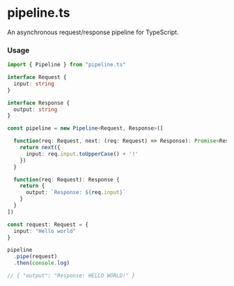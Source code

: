 # pipeline.ts

An asynchronous request/response pipeline for TypeScript.

### Usage

```typescript
import { Pipeline } from "pipeline.ts"

interface Request {
  input: string
}

interface Response {
  output: string
}

const pipeline = new Pipeline<Request, Response>([

  function(req: Request, next: (req: Request) => Response): Promise<Response> {
    return next({
      input: req.input.toUpperCase() + '!'  
    })
  }

  function(req: Request): Response {
    return {
      output: `Response: ${req.input}`
    }
  }
])

const request: Request = {
  input: "Hello world"
}

pipeline
  .pipe(request)
  .then(console.log)

// { "output": "Response: HELLO WORLD!" }
```
